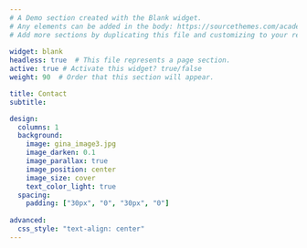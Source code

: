 ```yaml
---
# A Demo section created with the Blank widget.
# Any elements can be added in the body: https://sourcethemes.com/academic/docs/writing-markdown-latex/
# Add more sections by duplicating this file and customizing to your requirements.
  
widget: blank  
headless: true  # This file represents a page section.
active: true # Activate this widget? true/false
weight: 90  # Order that this section will appear.

title: Contact
subtitle:

design:
  columns: 1
  background:
    image: gina_image3.jpg
    image_darken: 0.1
    image_parallax: true
    image_position: center
    image_size: cover
    text_color_light: true
  spacing:
    padding: ["30px", "0", "30px", "0"]
    
advanced:
  css_style: "text-align: center"
---
```

